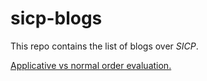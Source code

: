 # sicp-blogs

This repo contains the list of blogs over  *SICP*.

[Applicative vs normal order evaluation.](./ch1-blogs/applicative_vs_normal_order_evaluation.md)
